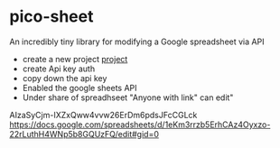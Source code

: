 # pico-sheet
An incredibly tiny library for modifying a Google spreadsheet via API



- create a new project [project](https://console.developers.google.com/projectselector/apis/credentials)
- create Api key auth
- copy down the api key
- Enabled the google sheets API
- Under share of spreadhseet "Anyone with link" can edit"


AIzaSyCjm-IXZxQww4vvw26ErDm6pdsJFcCGLck
https://docs.google.com/spreadsheets/d/1eKm3rrzb5ErhCAz4Oyxzo-22rLuthH4WNp5b8GQUzFQ/edit#gid=0

